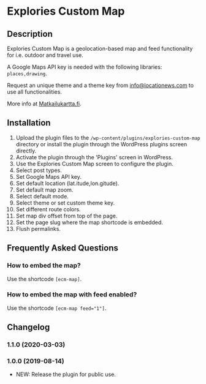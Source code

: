 # Explories Custom Map

## Description

Explories Custom Map is a geolocation-based map and feed functionality for i.e. outdoor and travel use.

A Google Maps API key is needed with the following libraries: `places,drawing`.

Request an unique theme and a theme key from info@locationews.com to use all functionalities.

More info at [Matkailukartta.fi](https://matkailukartta.fi).

## Installation

1. Upload the plugin files to the `/wp-content/plugins/explories-custom-map` directory or install the plugin through the WordPress plugins screen directly.
2. Activate the plugin through the 'Plugins' screen in WordPress.
3. Use the Explories Custom Map screen to configure the plugin.
  1. Select post types.
  2. Set Google Maps API key.
  3. Set default location (lat.itude,lon.gitude).
  4. Set default map zoom.
  5. Select default mode.
  6. Select theme or set custom theme key.
  7. Set different route colors.
  8. Set map div offset from top of the page.
  9. Set the page slug where the map shortcode is embedded.
4. Flush permalinks.

## Frequently Asked Questions

### How to embed the map?

Use the shortcode ```[ecm-map]```.

### How to embed the map with feed enabled?

Use the shortcode ```[ecm-map feed="1"]```.

## Changelog

### 1.1.0 (2020-03-03)

### 1.0.0 (2019-08-14)
* NEW:    Release the plugin for public use.

